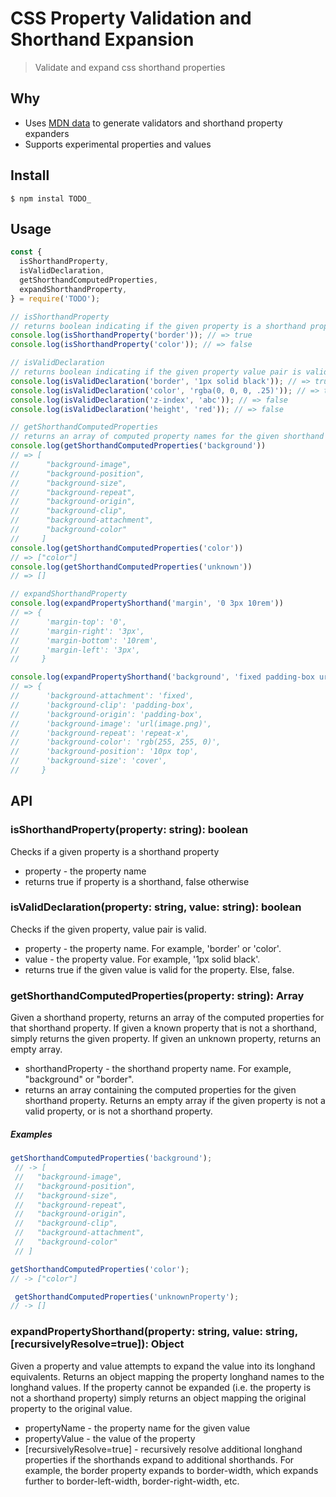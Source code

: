 # CSS Property Validation and Shorthand Expansion
> Validate and expand css shorthand properties

## Why

- Uses [MDN data](https://github.com/mdn/data/tree/master/css) to generate validators and shorthand property expanders
- Supports experimental properties and values

## Install
```
$ npm instal TODO_
```

## Usage
```js
const {
  isShorthandProperty,
  isValidDeclaration,
  getShorthandComputedProperties,
  expandShorthandProperty,
} = require('TODO');

// isShorthandProperty
// returns boolean indicating if the given property is a shorthand property
console.log(isShorthandProperty('border')); // => true
console.log(isShorthandProperty('color')); // => false

// isValidDeclaration
// returns boolean indicating if the given property value pair is valid
console.log(isValidDeclaration('border', '1px solid black')); // => true
console.log(isValidDeclaration('color', 'rgba(0, 0, 0, .25)')); // => true
console.log(isValidDeclaration('z-index', 'abc')); // => false
console.log(isValidDeclaration('height', 'red')); // => false

// getShorthandComputedProperties
// returns an array of computed property names for the given shorthand
console.log(getShorthandComputedProperties('background'))
// => [
//      "background-image",
//      "background-position",
//      "background-size",
//      "background-repeat",
//      "background-origin",
//      "background-clip",
//      "background-attachment",
//      "background-color"
//     ]
console.log(getShorthandComputedProperties('color')) 
// => ["color"]
console.log(getShorthandComputedProperties('unknown'))
// => []

// expandShorthandProperty
console.log(expandPropertyShorthand('margin', '0 3px 10rem'))
// => {
//      'margin-top': '0',
//      'margin-right': '3px',
//      'margin-bottom': '10rem',
//      'margin-left': '3px',
//     }

console.log(expandPropertyShorthand('background', 'fixed padding-box url(image.png) rgb(255, 255, 0) 10px top / cover repeat-x'))
// => {
//      'background-attachment': 'fixed',
//      'background-clip': 'padding-box',
//      'background-origin': 'padding-box',
//      'background-image': 'url(image.png)',
//      'background-repeat': 'repeat-x',
//      'background-color': 'rgb(255, 255, 0)',
//      'background-position': '10px top',
//      'background-size': 'cover',
//     }
```

## API

### isShorthandProperty(property: string): boolean
Checks if a given property is a shorthand property

 * property - the property name
 * returns true if property is a shorthand, false otherwise

### isValidDeclaration(property: string, value: string): boolean
Checks if the given property, value pair is valid.

 * property - the property name. For example, 'border' or 'color'.
 * value - the property value. For example, '1px solid black'.
 * returns true if the given value is valid for the property. Else, false.

### getShorthandComputedProperties(property: string): Array
Given a shorthand property, returns an array of the computed properties for that shorthand property. If given
a known property that is not a shorthand, simply returns the given property. If given an unknown property,
returns an empty array.
 
 * shorthandProperty - the shorthand property name. For example, "background" or "border".
 * returns an array containing the computed properties for the given shorthand property. Returns an empty array if the given property is not a valid property, or is not a shorthand property.
 
 ##### Examples
```js
getShorthandComputedProperties('background');
 // -> [
 //   "background-image",
 //   "background-position",
 //   "background-size",
 //   "background-repeat",
 //   "background-origin",
 //   "background-clip",
 //   "background-attachment",
 //   "background-color"
 // ]
```

```js
getShorthandComputedProperties('color');
// -> ["color"]
```

```js
 getShorthandComputedProperties('unknownProperty');
// -> []
``` 

### expandPropertyShorthand(property: string, value: string, [recursivelyResolve=true]): Object

Given a property and value attempts to expand the value into its longhand equivalents. Returns an object
mapping the property longhand names to the longhand values. If the property cannot be expanded (i.e. the property
is not a shorthand property) simply returns an object mapping the original property to the original value.

 * propertyName - the property name for the given value
 * propertyValue - the value of the property
 * [recursivelyResolve=true] - recursively resolve additional longhand properties if the shorthands expand to additional shorthands. For example, the border property expands to border-width, which expands further to border-left-width, border-right-width, etc.



